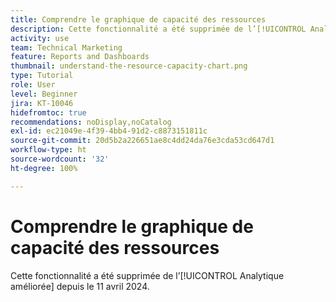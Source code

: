```yaml
---
title: Comprendre le graphique de capacité des ressources
description: Cette fonctionnalité a été supprimée de l’[!UICONTROL Analytique améliorée] depuis le 11 avril 2024.
activity: use
team: Technical Marketing
feature: Reports and Dashboards
thumbnail: understand-the-resource-capacity-chart.png
type: Tutorial
role: User
level: Beginner
jira: KT-10046
hidefromtoc: true
recommendations: noDisplay,noCatalog
exl-id: ec21049e-4f39-4bb4-91d2-c8873151811c
source-git-commit: 20d5b2a226651ae8c4dd24da76e3cda53cd647d1
workflow-type: ht
source-wordcount: '32'
ht-degree: 100%

---
```


# Comprendre le graphique de capacité des ressources

Cette fonctionnalité a été supprimée de l’[!UICONTROL Analytique améliorée] depuis le 11 avril 2024.

